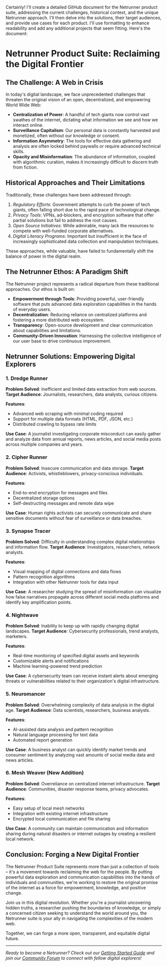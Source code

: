 Certainly! I'll create a detailed GitHub document for the Netrunner product suite, addressing the current challenges, historical context, and the unique Netrunner approach. I'll then delve into the solutions, their target audiences, and provide use cases for each product. I'll use formatting to enhance readability and add any additional projects that seem fitting. Here's the document:

# Netrunner Product Suite: Reclaiming the Digital Frontier

## The Challenge: A Web in Crisis

In today's digital landscape, we face unprecedented challenges that threaten the original vision of an open, decentralized, and empowering World Wide Web:

- **Centralization of Power**: A handful of tech giants now control vast swathes of the internet, dictating what information we see and how we interact online.
- **Surveillance Capitalism**: Our personal data is constantly harvested and monetized, often without our knowledge or consent.
- **Information Asymmetry**: The tools for effective data gathering and analysis are often locked behind paywalls or require advanced technical skills.
- **Opacity and Misinformation**: The abundance of information, coupled with algorithmic curation, makes it increasingly difficult to discern truth from fiction.

## Historical Approaches and Their Limitations

Traditionally, these challenges have been addressed through:

1. *Regulatory Efforts*: Government attempts to curb the power of tech giants, often falling short due to the rapid pace of technological change.
2. *Privacy Tools*: VPNs, ad-blockers, and encryption software that offer partial solutions but fail to address the root causes.
3. *Open Source Initiatives*: While admirable, many lack the resources to compete with well-funded corporate alternatives.
4. *Digital Literacy Programs*: Important but insufficient in the face of increasingly sophisticated data collection and manipulation techniques.

These approaches, while valuable, have failed to fundamentally shift the balance of power in the digital realm.

## The Netrunner Ethos: A Paradigm Shift

The Netrunner project represents a radical departure from these traditional approaches. Our ethos is built on:

- **Empowerment through Tools**: Providing powerful, user-friendly software that puts advanced data exploration capabilities in the hands of everyday users.
- **Decentralization**: Reducing reliance on centralized platforms and fostering a more distributed web ecosystem.
- **Transparency**: Open-source development and clear communication about capabilities and limitations.
- **Community-Driven Innovation**: Harnessing the collective intelligence of our user base to drive continuous improvement.

## Netrunner Solutions: Empowering Digital Explorers

### 1. Dredge Runner
**Problem Solved**: Inefficient and limited data extraction from web sources.
**Target Audience**: Journalists, researchers, data analysts, curious citizens.

**Features**:
- Advanced web scraping with minimal coding required
- Support for multiple data formats (HTML, PDF, JSON, etc.)
- Distributed crawling to bypass rate limits

**Use Case**: A journalist investigating corporate misconduct can easily gather and analyze data from annual reports, news articles, and social media posts across multiple companies and years.

### 2. Cipher Runner
**Problem Solved**: Insecure communication and data storage.
**Target Audience**: Activists, whistleblowers, privacy-conscious individuals.

**Features**:
- End-to-end encryption for messages and files
- Decentralized storage options
- Self-destructing messages and remote data wipe

**Use Case**: Human rights activists can securely communicate and share sensitive documents without fear of surveillance or data breaches.

### 3. Synapse Tracer
**Problem Solved**: Difficulty in understanding complex digital relationships and information flow.
**Target Audience**: Investigators, researchers, network analysts.

**Features**:
- Visual mapping of digital connections and data flows
- Pattern recognition algorithms
- Integration with other Netrunner tools for data input

**Use Case**: A researcher studying the spread of misinformation can visualize how false narratives propagate across different social media platforms and identify key amplification points.

### 4. Nightwave
**Problem Solved**: Inability to keep up with rapidly changing digital landscapes.
**Target Audience**: Cybersecurity professionals, trend analysts, marketers.

**Features**:
- Real-time monitoring of specified digital assets and keywords
- Customizable alerts and notifications
- Machine learning-powered trend prediction

**Use Case**: A cybersecurity team can receive instant alerts about emerging threats or vulnerabilities related to their organization's digital infrastructure.

### 5. Neuromancer
**Problem Solved**: Overwhelming complexity of data analysis in the digital age.
**Target Audience**: Data scientists, researchers, business analysts.

**Features**:
- AI-assisted data analysis and pattern recognition
- Natural language processing for text data
- Automated report generation

**Use Case**: A business analyst can quickly identify market trends and consumer sentiment by analyzing vast amounts of social media data and news articles.

### 6. Mesh Weaver (New Addition)
**Problem Solved**: Overreliance on centralized internet infrastructure.
**Target Audience**: Communities, disaster response teams, privacy advocates.

**Features**:
- Easy setup of local mesh networks
- Integration with existing internet infrastructure
- Encrypted local communication and file sharing

**Use Case**: A community can maintain communication and information sharing during natural disasters or internet outages by creating a resilient local network.

## Conclusion: Forging a New Digital Frontier

The Netrunner Product Suite represents more than just a collection of tools – it's a movement towards reclaiming the web for the people. By putting powerful data exploration and communication capabilities into the hands of individuals and communities, we're working to restore the original promise of the internet as a force for empowerment, knowledge, and positive change.

Join us in this digital revolution. Whether you're a journalist uncovering hidden truths, a researcher pushing the boundaries of knowledge, or simply a concerned citizen seeking to understand the world around you, the Netrunner suite is your ally in navigating the complexities of the modern web.

Together, we can forge a more open, transparent, and equitable digital future.

---

*Ready to become a Netrunner? Check out our [Getting Started Guide](link-to-guide) and join our [Community Forum](link-to-forum) to connect with fellow digital explorers!*